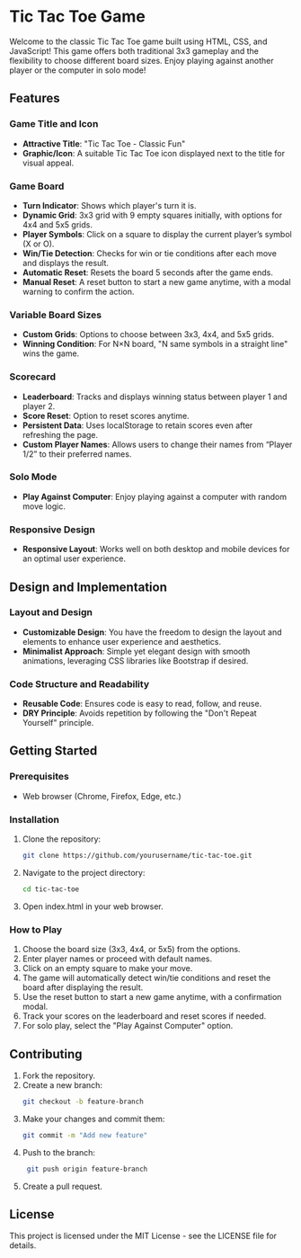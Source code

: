 # Tic Tac Toe Game

Welcome to the classic Tic Tac Toe game built using HTML, CSS, and JavaScript! This game offers both traditional 3x3 gameplay and the flexibility to choose different board sizes. Enjoy playing against another player or the computer in solo mode!

## Features

### Game Title and Icon
- **Attractive Title**: "Tic Tac Toe - Classic Fun"
- **Graphic/Icon**: A suitable Tic Tac Toe icon displayed next to the title for visual appeal.

### Game Board
- **Turn Indicator**: Shows which player's turn it is.
- **Dynamic Grid**: 3x3 grid with 9 empty squares initially, with options for 4x4 and 5x5 grids.<br>
- **Player Symbols**: Click on a square to display the current player’s symbol (X or O).<br>
- **Win/Tie Detection**: Checks for win or tie conditions after each move and displays the result.<br>
- **Automatic Reset**: Resets the board 5 seconds after the game ends.<br>
- **Manual Reset**: A reset button to start a new game anytime, with a modal warning to confirm the action.

### Variable Board Sizes
- **Custom Grids**: Options to choose between 3x3, 4x4, and 5x5 grids.<br>
- **Winning Condition**: For N×N board, "N same symbols in a straight line" wins the game.

### Scorecard
- **Leaderboard**: Tracks and displays winning status between player 1 and player 2.<br>
- **Score Reset**: Option to reset scores anytime.<br>
- **Persistent Data**: Uses localStorage to retain scores even after refreshing the page.<br>
- **Custom Player Names**: Allows users to change their names from “Player 1/2” to their preferred names.

### Solo Mode
- **Play Against Computer**: Enjoy playing against a computer with random move logic.

### Responsive Design
- **Responsive Layout**: Works well on both desktop and mobile devices for an optimal user experience.

## Design and Implementation

### Layout and Design
- **Customizable Design**: You have the freedom to design the layout and elements to enhance user experience and aesthetics.<br>
- **Minimalist Approach**: Simple yet elegant design with smooth animations, leveraging CSS libraries like Bootstrap if desired.

### Code Structure and Readability
- **Reusable Code**: Ensures code is easy to read, follow, and reuse.<br>
- **DRY Principle**: Avoids repetition by following the "Don't Repeat Yourself" principle.

## Getting Started

### Prerequisites
- Web browser (Chrome, Firefox, Edge, etc.)

### Installation
1. Clone the repository:
   ```bash
   git clone https://github.com/yourusername/tic-tac-toe.git
2. Navigate to the project directory:
   ```bash
   cd tic-tac-toe
3. Open index.html in your web browser.
### How to Play
1. Choose the board size (3x3, 4x4, or 5x5) from the options.<br>
2. Enter player names or proceed with default names.<br>
3. Click on an empty square to make your move.<br>
4. The game will automatically detect win/tie conditions and reset the board after displaying the result.<br>
5. Use the reset button to start a new game anytime, with a confirmation modal.<br>
6. Track your scores on the leaderboard and reset scores if needed.<br>
7. For solo play, select the "Play Against Computer" option.<br>
## Contributing
1. Fork the repository.<br>
2. Create a new branch:
   ```bash
   git checkout -b feature-branch
3. Make your changes and commit them:
   ```bash
   git commit -m "Add new feature"
4. Push to the branch:
   ```bash
    git push origin feature-branch
5. Create a pull request.
## License
This project is licensed under the MIT License - see the LICENSE file for details.
   
